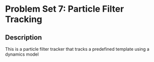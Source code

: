 # Problem Set 7: Particle Filter Tracking

## Description
This is a particle filter tracker that tracks a predefined template using a dynamics model
